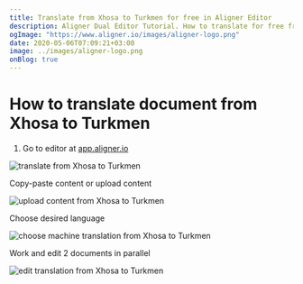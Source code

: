 ```yaml
---
title: Translate from Xhosa to Turkmen for free in Aligner Editor
description: Aligner Dual Editor Tutorial. How to translate for free from Xhosa to Turkmen. Aligner is multilingual document management platform. 
ogImage: "https://www.aligner.io/images/aligner-logo.png"
date: 2020-05-06T07:09:21+03:00
image: ../images/aligner-logo.png
onBlog: true
---
```


# How to translate document from Xhosa to Turkmen

1. Go to editor at [app.aligner.io](https://app.aligner.io "Aligner App web page")

![translate from Xhosa to Turkmen](../aligner-blank-editor.png "translate from Xhosa to Turkmen")

Copy-paste content or upload content

![upload content from Xhosa to Turkmen](../aligner-uploaded-document.png "upload content from Xhosa to Turkmen")

Choose desired language

![choose machine translation from Xhosa to Turkmen](../aligner-language-dropdown.png "choose machine translation from Xhosa to Turkmen")

Work and edit 2 documents in parallel

![edit translation from Xhosa to Turkmen](../aligner-double-sitded-editor.png "edit translation from Xhosa to Turkmen")

